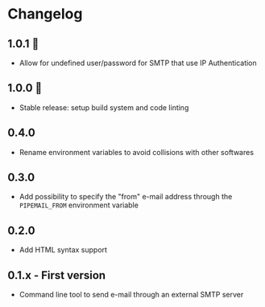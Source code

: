 # Changelog

## 1.0.1 🔐

* Allow for undefined user/password for SMTP that use IP Authentication

## 1.0.0 🚀

* Stable release: setup build system and code linting

## 0.4.0

* Rename environment variables to avoid collisions with other softwares

## 0.3.0

* Add possibility to specify the "from" e-mail address through the `PIPEMAIL_FROM` environment variable

## 0.2.0

* Add HTML syntax support

## 0.1.x - First version

* Command line tool to send e-mail through an external SMTP server
